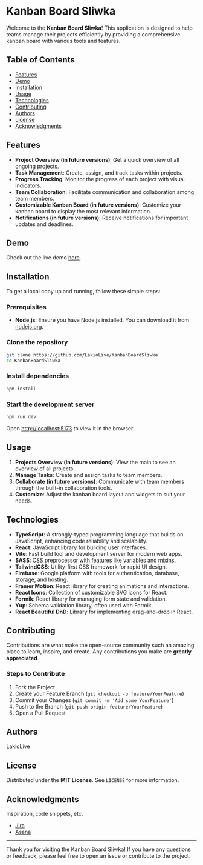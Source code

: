 # Kanban Board Sliwka

Welcome to the **Kanban Board Sliwka**! This application is designed to help teams manage their projects efficiently by providing a comprehensive kanban board with various tools and features.

## Table of Contents

-   [Features](#features)
-   [Demo](#demo)
-   [Installation](#installation)
-   [Usage](#usage)
-   [Technologies](#technologies)
-   [Contributing](#contributing)
-   [Authors](#authors)
-   [License](#license)
-   [Acknowledgments](#acknowledgments)

## Features

-   **Project Overview (in future versions)**: Get a quick overview of all ongoing projects.
-   **Task Management**: Create, assign, and track tasks within projects.
-   **Progress Tracking**: Monitor the progress of each project with visual indicators.
-   **Team Collaboration**: Facilitate communication and collaboration among team members.
-   **Customizable Kanban Board (in future versions)**: Customize your kanban board to display the most relevant information.
-   **Notifications (in future versions)**: Receive notifications for important updates and deadlines.

## Demo

Check out the live demo [here](https://kanban-board-sliwka.vercel.app/).

## Installation

To get a local copy up and running, follow these simple steps:

### Prerequisites

-   **Node.js**: Ensure you have Node.js installed. You can download it from [nodejs.org](https://nodejs.org/).

### Clone the repository

```sh
git clone https://github.com/LakioLive/KanbanBoardSliwka
cd KanbanBoardSliwka
```

### Install dependencies

```sh
npm install
```

### Start the development server

```sh
npm run dev
```

Open [http://localhost:5173](http://localhost:5173) to view it in the browser.

## Usage

1. **Projects Overview (in future versions)**: View the main to see an overview of all projects.
2. **Manage Tasks**: Create and assign tasks to team members.
3. **Collaborate (in future versions)**: Communicate with team members through the built-in collaboration tools.
4. **Customize**: Adjust the kanban board layout and widgets to suit your needs.

## Technologies

-   **TypeScript**: A strongly-typed programming language that builds on JavaScript, enhancing code reliability and scalability.
-   **React**: JavaScript library for building user interfaces.
-   **Vite**: Fast build tool and development server for modern web apps.
-   **SASS**: CSS preprocessor with features like variables and mixins.
-   **TailwindCSS**: Utility-first CSS framework for rapid UI design.
-   **Firebase**: Google platform with tools for authentication, database, storage, and hosting.
-   **Framer Motion**: React library for creating animations and interactions.
-   **React Icons**: Collection of customizable SVG icons for React.
-   **Formik**: React library for managing form state and validation.
-   **Yup**: Schema validation library, often used with Formik.
-   **React Beautiful DnD**: Library for implementing drag-and-drop in React.

## Contributing

Contributions are what make the open-source community such an amazing place to learn, inspire, and create. Any contributions you make are **greatly appreciated**.

### Steps to Contribute

1. Fork the Project
2. Create your Feature Branch (`git checkout -b feature/YourFeature`)
3. Commit your Changes (`git commit -m 'Add some YourFeature'`)
4. Push to the Branch (`git push origin feature/YourFeature`)
5. Open a Pull Request

## Authors

LakioLive

## License

Distributed under the **MIT License**. See `LICENSE` for more information.

## Acknowledgments

Inspiration, code snippets, etc.

-   [Jira](https://www.atlassian.com/software/jira)
-   [Asana](https://asana.com/)

---

Thank you for visiting the Kanban Board Sliwka! If you have any questions or feedback, please feel free to open an issue or contribute to the project.
